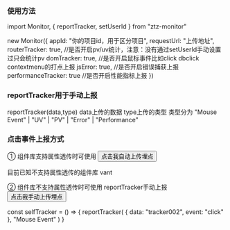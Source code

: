### 使用方法
import Monitor, { reportTracker, setUserId } from "ztz-monitor"

new Monitor({
  appId: "你的项目id，用于区分项目",
  requestUrl: "上传地址",
  routerTracker: true, //是否开启pv/uv统计，注意：没有通过setUserId手动设置过只会统计pv
  domTracker: true, //是否开启鼠标事件比如click dbclick contextmenu的打点上报
  jsError: true, //是否开启错误捕获上报
  performanceTracker: true //是否开启性能指标上报
})

### reportTracker用于手动上报

reportTracker(data,type) data上传的数据 type上传的类型 类型分为 "Mouse Event" | "UV" | "PV" | "Error" | "Performance"

### 点击事件上报方式

① 组件库支持属性透传时可使用 <Button tracker-key="tracker001">点击我自动上传埋点</Button>

目前已知不支持属性透传的组件库 vant

② 组件库不支持属性透传时可使用 reportTracker手动上报 <Button onClick={selfTracker}>点击我手动上传埋点</Button>

  const selfTracker = () => {
    reportTracker(
      {
        data: "tracker002",
        event: "click"
      },
      "Mouse Event"
    )
  }

